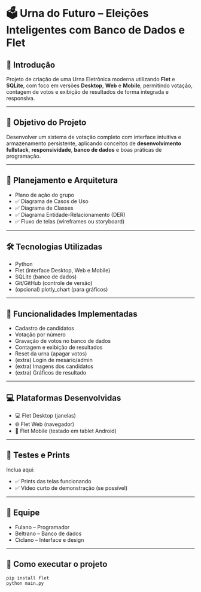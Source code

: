 # 🗳️ Urna do Futuro – Eleições Inteligentes com Banco de Dados e Flet

## 📘 Introdução

Projeto de criação de uma Urna Eletrônica moderna utilizando **Flet** e **SQLite**, com foco em versões **Desktop**, **Web** e **Mobile**, permitindo votação, contagem de votos e exibição de resultados de forma integrada e responsiva.

---

## 🎯 Objetivo do Projeto
Desenvolver um sistema de votação completo com interface intuitiva e armazenamento persistente, aplicando conceitos de **desenvolvimento fullstack**, **responsividade**, **banco de dados** e boas práticas de programação.

---

## 🧠 Planejamento e Arquitetura
- Plano de ação do grupo
- ✅ Diagrama de Casos de Uso
- ✅ Diagrama de Classes
- ✅ Diagrama Entidade-Relacionamento (DER)
- ✅ Fluxo de telas (wireframes ou storyboard)

---

## 🛠️ Tecnologias Utilizadas
- Python
- Flet (interface Desktop, Web e Mobile)
- SQLite (banco de dados)
- Git/GitHub (controle de versão)
- (opcional) plotly_chart (para gráficos)

---

## 🧩 Funcionalidades Implementadas
- Cadastro de candidatos
- Votação por número
- Gravação de votos no banco de dados
- Contagem e exibição de resultados
- Reset da urna (apagar votos)
- (extra) Login de mesário/admin
- (extra) Imagens dos candidatos
- (extra) Gráficos de resultado

---

## 💻 Plataformas Desenvolvidas
- 💻 Flet Desktop (janelas)
- 🌐 Flet Web (navegador)
- 📱 Flet Mobile (testado em tablet Android)

---

## 🧪 Testes e Prints
Inclua aqui:
- ✅ Prints das telas funcionando
- ✅ Vídeo curto de demonstração (se possível)

---

## 👥 Equipe
- Fulano – Programador
- Beltrano – Banco de dados
- Ciclano – Interface e design

---

## 📂 Como executar o projeto

```bash
pip install flet
python main.py
